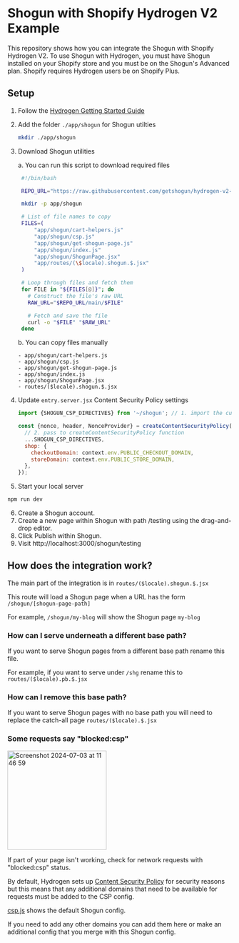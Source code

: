 # Shogun with Shopify Hydrogen V2 Example

This repository shows how you can integrate the Shogun with Shopify Hydrogen V2. To use Shogun with Hydrogen, you must have Shogun installed on your Shopify store and you must be on the Shogun's Advanced plan. Shopify requires Hydrogen users be on Shopify Plus.

## Setup

1. Follow the [Hydrogen Getting Started Guide](https://shopify.dev/docs/custom-storefronts/hydrogen/getting-started/quickstart)
2. Add the folder `./app/shogun` for Shogun utilties
   ```sh
   mkdir ./app/shogun
   ```
3. Download Shogun utilities

   a. You can run this script to download required files

   ```sh
    #!/bin/bash

    REPO_URL="https://raw.githubusercontent.com/getshogun/hydrogen-v2-demo"

    mkdir -p app/shogun

    # List of file names to copy
    FILES=(
        "app/shogun/cart-helpers.js"
        "app/shogun/csp.js"
        "app/shogun/get-shogun-page.js"
        "app/shogun/index.js"
        "app/shogun/ShogunPage.jsx"
        "app/routes/(\$locale).shogun.$.jsx"
    )

    # Loop through files and fetch them
    for FILE in "${FILES[@]}"; do
      # Construct the file's raw URL
      RAW_URL="$REPO_URL/main/$FILE"

      # Fetch and save the file
      curl -o "$FILE" "$RAW_URL"
    done
   ```

   b. You can copy files manually

   ```
   - app/shogun/cart-helpers.js
   - app/shogun/csp.js
   - app/shogun/get-shogun-page.js
   - app/shogun/index.js
   - app/shogun/ShogunPage.jsx
   - routes/($locale).shogun.$.jsx
   ```

4. Update `entry.server.jsx` Content Security Policy settings

   ```jsx
   import {SHOGUN_CSP_DIRECTIVES} from '~/shogun'; // 1. import the custom CSP directives

   const {nonce, header, NonceProvider} = createContentSecurityPolicy({
     // 2. pass to createContentSecurityPolicy function
     ...SHOGUN_CSP_DIRECTIVES,
     shop: {
       checkoutDomain: context.env.PUBLIC_CHECKOUT_DOMAIN,
       storeDomain: context.env.PUBLIC_STORE_DOMAIN,
     },
   });
   ```

5. Start your local server

```sh
npm run dev
```

6. Create a Shogun account.
7. Create a new page within Shogun with path /testing using the drag-and-drop editor.
8. Click Publish within Shogun.
9. Visit http://localhost:3000/shogun/testing

## How does the integration work?

The main part of the integration is in `routes/($locale).shogun.$.jsx`

This route will load a Shogun page when a URL has the form `/shogun/[shogun-page-path]`

For example, `/shogun/my-blog` will show the Shogun page `my-blog`

### How can I serve underneath a different base path?

If you want to serve Shogun pages from a different base path rename this file.

For example, if you want to serve under `/shg` rename this to `routes/($locale).pb.$.jsx`

### How can I remove this base path?

If you want to serve Shogun pages with no base path you will need to replace the catch-all page `routes/($locale).$.jsx`

### Some requests say "blocked:csp"

<img width="222" alt="Screenshot 2024-07-03 at 11 46 59" src="https://github.com/getshogun/hydrogen-v2-demo/assets/9057181/5963b5c1-8ef2-494e-b7a4-65abe3209910">

If part of your page isn't working, check for network requests with "blocked:csp" status.

By default, Hydrogen sets up [Content Security Policy](https://shopify.dev/docs/storefronts/headless/hydrogen/content-security-policy) for security reasons but this means that any additional domains that need to be available for requests must be added to the CSP config.

[csp.js](apps/shogun/csp.js) shows the default Shogun config.

If you need to add any other domains you can add them here or make an additional config that you merge with this Shogun config.
